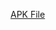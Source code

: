 [APK File](https://github.com/ece1778-2020/ED-Concierge/blob/master/app/build/outputs/apk/debug/app-debug.apk)